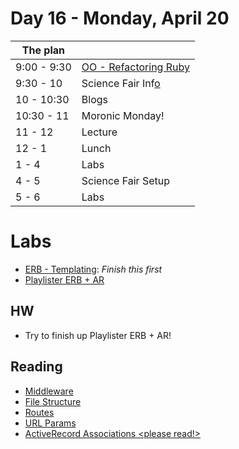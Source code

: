# Day 16 - Monday, April 20

The plan        |      |
----------------|-------
9:00 - 9:30     | [OO - Refactoring Ruby](/lessons/4381)
9:30 - 10       | Science Fair Inf[o](http://media.giphy.com/media/3oEduU8I0dHP38CdLW/giphy.gif)
10 - 10:30      | Blogs
10:30 - 11      | Moronic Monday!
11 - 12         | Lecture
12 - 1          | Lunch
1 - 4           | Labs
4 - 5           | Science Fair Setup
5 - 6           | Labs

# Labs

* [ERB - Templating](/lessons/3536): _Finish this first_
* [Playlister ERB + AR](/lessons/3537)

## HW

* Try to finish up Playlister ERB + AR!

## Reading 

* [Middleware](/lessons/3541)
* [File Structure](/lessons/3542)
* [Routes](/lessons/3543)
* [URL Params](/lessons/3544)
* [ActiveRecord Associations <please read!>](http://books.flatironschool.com/books/113?page=117)
